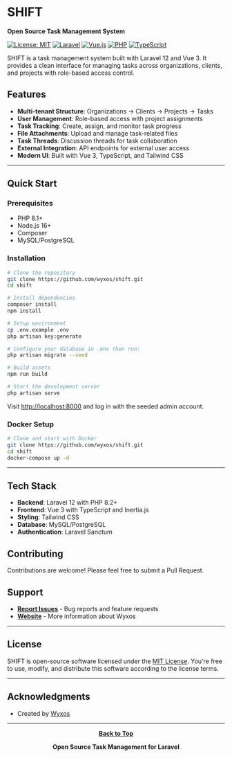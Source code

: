 # SHIFT

**Open Source Task Management System**

[![License: MIT](https://img.shields.io/badge/License-MIT-yellow.svg)](https://opensource.org/licenses/MIT)
[![Laravel](https://img.shields.io/badge/Laravel-12-FF2D20?logo=laravel)](https://laravel.com)
[![Vue.js](https://img.shields.io/badge/Vue.js-3-4FC08D?logo=vue.js)](https://vuejs.org)
[![PHP](https://img.shields.io/badge/PHP-8.2+-777BB4?logo=php)](https://php.net)
[![TypeScript](https://img.shields.io/badge/TypeScript-5-3178C6?logo=typescript)](https://typescriptlang.org)

SHIFT is a task management system built with Laravel 12 and Vue 3. It provides a clean interface for managing tasks across organizations, clients, and projects with role-based access control.

## Features

- **Multi-tenant Structure**: Organizations → Clients → Projects → Tasks
- **User Management**: Role-based access with project assignments
- **Task Tracking**: Create, assign, and monitor task progress
- **File Attachments**: Upload and manage task-related files
- **Task Threads**: Discussion threads for task collaboration
- **External Integration**: API endpoints for external user access
- **Modern UI**: Built with Vue 3, TypeScript, and Tailwind CSS

---

## Quick Start

### Prerequisites
- PHP 8.1+
- Node.js 16+
- Composer
- MySQL/PostgreSQL

### Installation

```bash
# Clone the repository
git clone https://github.com/wyxos/shift.git
cd shift

# Install dependencies
composer install
npm install

# Setup environment
cp .env.example .env
php artisan key:generate

# Configure your database in .env then run:
php artisan migrate --seed

# Build assets
npm run build

# Start the development server
php artisan serve
```

Visit [http://localhost:8000](http://localhost:8000) and log in with the seeded admin account.

### Docker Setup

```bash
# Clone and start with Docker
git clone https://github.com/wyxos/shift.git
cd shift
docker-compose up -d
```

---

## Tech Stack

- **Backend**: Laravel 12 with PHP 8.2+
- **Frontend**: Vue 3 with TypeScript and Inertia.js
- **Styling**: Tailwind CSS
- **Database**: MySQL/PostgreSQL
- **Authentication**: Laravel Sanctum

## Contributing

Contributions are welcome! Please feel free to submit a Pull Request.

## Support

- **[Report Issues](https://github.com/wyxos/shift/issues)** - Bug reports and feature requests
- **[Website](https://wyxos.com)** - More information about Wyxos

---

## License

SHIFT is open-source software licensed under the [MIT License](LICENSE). You're free to use, modify, and distribute this software according to the license terms.

---

## Acknowledgments

- Created by [Wyxos](https://wyxos.com)

---

<div align="center">

**[Back to Top](#shift)**

**Open Source Task Management for Laravel**

</div>
